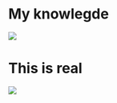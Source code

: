 # My knowlegde


[![](https://mermaid.ink/img/pako:eNpNkN1uwjAMhV8l8hVICHWUqm3uxtCmoQ2xgTRp6o1pQtuNxFWabjDEu6-l6s-dv-PjHDsXiElI4KAyLRTmkWbMENnRSMnxuCbGHg1pK7VoiLFNmrflCn9wG5sst63C2LvEeICNJMpTL63lyU6_ikZYYPw9eHyJFvdYyKK3v563by8DJJ3QcjEMFFln35xtSrqldXXcattbN1gUOZk-_XbEx46xBndEx67zlNm03LP72Gak-wD6lYYtnruFqdrfwAQSkwng1pRyAkoahTXCpfZFYFOpZAS8KoU8YHm0EUT6Wo3lqD-JVDtpqExS4Ac8FhWVuUArlxkmBlWnmuq_pHmgUlvgoRPeHgF-gRPwme9O_Xnoeb7vOs5d3TwDd51p4PkzPwhCbx66YRhcJ_B3i606vnf9B46xlRY?type=png)](https://mermaid.live/edit#pako:eNpNkN1uwjAMhV8l8hVICHWUqm3uxtCmoQ2xgTRp6o1pQtuNxFWabjDEu6-l6s-dv-PjHDsXiElI4KAyLRTmkWbMENnRSMnxuCbGHg1pK7VoiLFNmrflCn9wG5sst63C2LvEeICNJMpTL63lyU6_ikZYYPw9eHyJFvdYyKK3v563by8DJJ3QcjEMFFln35xtSrqldXXcattbN1gUOZk-_XbEx46xBndEx67zlNm03LP72Gak-wD6lYYtnruFqdrfwAQSkwng1pRyAkoahTXCpfZFYFOpZAS8KoU8YHm0EUT6Wo3lqD-JVDtpqExS4Ac8FhWVuUArlxkmBlWnmuq_pHmgUlvgoRPeHgF-gRPwme9O_Xnoeb7vOs5d3TwDd51p4PkzPwhCbx66YRhcJ_B3i606vnf9B46xlRY)

# This is real


[![](https://mermaid.ink/img/pako:eNpNj71uhDAQhF9ltU0ahPBx5sdddGlSJFWqyI1zLGAJbGQWJQTx7gGkQ9luvp3Z0S549xWhwsESsOWO4G2Gr2CsexrhPoVAjmFkw6N2sI3Gd8-tdY1GUCAf8LYbdiKSE_m6JjpgesKPMAN72Evh23ILz68a_9_ZFgdIMMIm2AoVh4ki7Cn0Zpe47F6N3FJ_WDVWVJupY43arVtsMO7T-_6RDH5qWlS16cZNTUNlmF6saYLpT7p9WVG4-ckxqqs8bqBa8AdVIeKsyK8yL0WRXlKZRTijElkel3mSyVKkl7LIxBrh71GaxEUu1z-twWa9?type=png)](https://mermaid.live/edit#pako:eNpNj71uhDAQhF9ltU0ahPBx5sdddGlSJFWqyI1zLGAJbGQWJQTx7gGkQ9luvp3Z0S549xWhwsESsOWO4G2Gr2CsexrhPoVAjmFkw6N2sI3Gd8-tdY1GUCAf8LYbdiKSE_m6JjpgesKPMAN72Evh23ILz68a_9_ZFgdIMMIm2AoVh4ki7Cn0Zpe47F6N3FJ_WDVWVJupY43arVtsMO7T-_6RDH5qWlS16cZNTUNlmF6saYLpT7p9WVG4-ckxqqs8bqBa8AdVIeKsyK8yL0WRXlKZRTijElkel3mSyVKkl7LIxBrh71GaxEUu1z-twWa9)


